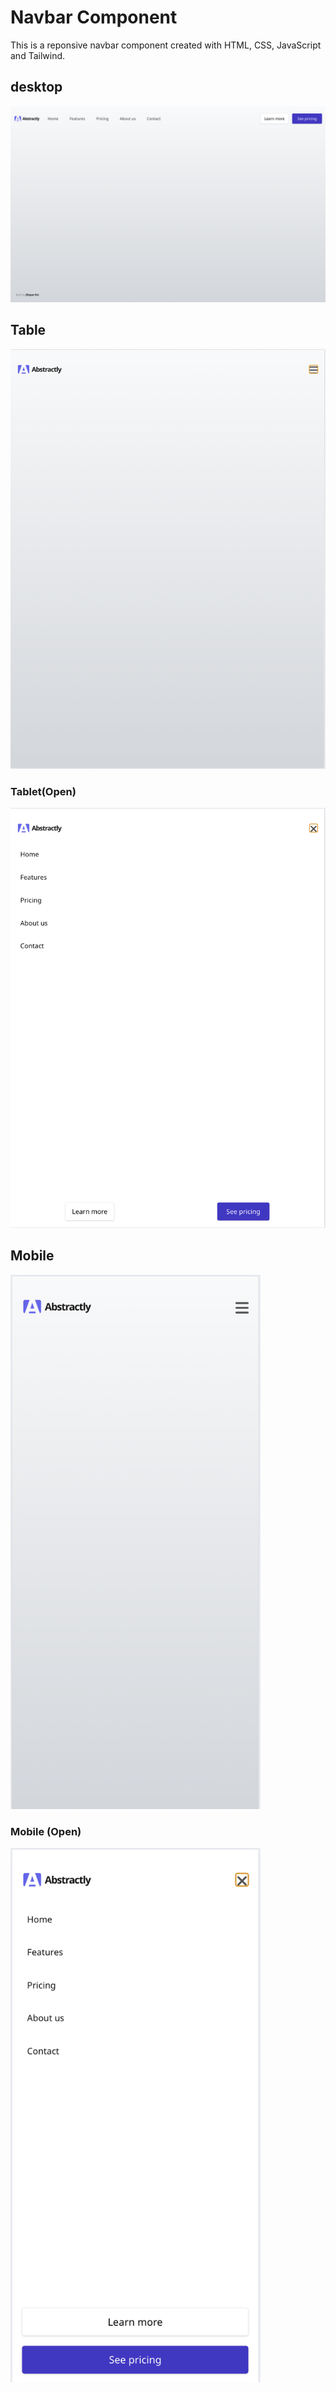# Navbar Component

This is a reponsive navbar component created with HTML, CSS, JavaScript and Tailwind.

## desktop

<img src="image/README/1757381765184.png" alt="Desktop" width="800" />

## Table

<img src="image/README/1757381835465.png" alt="1757381835465" width="600" />

### Tablet(Open)

<img src="image/README/1757381868475.png" alt="1757381835465" width="600" />

## Mobile

<img src="image/README/1757381897135.png" alt="1757381835465" width="400" />

### Mobile (Open)

<img src="image/README/1757381917921.png" alt="1757381835465" width="400" />
